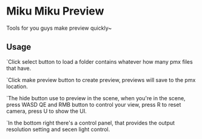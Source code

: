 # Miku Miku Preview

Tools for you guys make preview quickly~

## Usage

`Click select button to load a folder contains whatever how many pmx files that have.

`Click make preview button to create preview, previews will save to the pmx location.

`The hide button use to preview in the scene, when you're in the scene, press WASD QE and RMB button to control your view, press R to reset camera, press U to show the UI.

`In the bottom right there's a control panel, that provides the output resolution setting and secen light control.